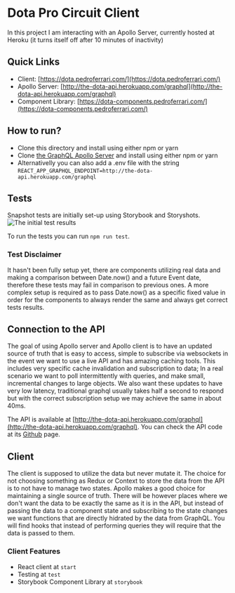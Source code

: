 # Dota Pro Circuit Client

In this project I am interacting with an Apollo Server, currently hosted at Heroku (it turns itself off after 10 minutes of inactivity)

## Quick Links
- Client: [https://dota.pedroferrari.com/](https://dota.pedroferrari.com/)
- Apollo Server: [http://the-dota-api.herokuapp.com/graphql](http://the-dota-api.herokuapp.com/graphql)
- Component Library: [https://dota-components.pedroferrari.com/](https://dota-components.pedroferrari.com/)

## How to run?
- Clone this directory and install using either npm or yarn
- Clone [the GraphQL Apollo Server](https://github.com/thepedroferrari/Dota-TS-Apollo-GraphQL-Server) and install using either npm or yarn
- Alternativelly you can also add a .env file with the string `REACT_APP_GRAPHQL_ENDPOINT=http://the-dota-api.herokuapp.com/graphql`

## Tests
Snapshot tests are initially set-up using Storybook and Storyshots.
![The initial test results](https://i.ibb.co/d54rjkp/Screenshot-2020-05-17-at-22-02-06.png)

To run the tests you can run `npm run test`.

### Test Disclaimer
It hasn't been fully setup yet, there are components utilizing real data and making a comparison between Date.now() and a future Event date, therefore these tests may fail in comparison to previous ones. A more complex setup is required as to pass Date.now() as a specific fixed value in order for the components to always render the same and always get correct tests results.

## Connection to the API
The goal of using Apollo server and Apollo client is to have an updated source of truth that is easy to access, simple to subscribe via websockets in the event we want to use a live API and has amazing caching tools. This includes very specific cache invalidation and subscription to data; In a real scenario we want to poll intermittently with queries, and make small, incremental changes to large objects.
We also want these updates to have very low latency, traditional graphql usually takes half a second to respond but with the correct subscription setup we may achieve the same in about 40ms.

The API is available at [http://the-dota-api.herokuapp.com/graphql](http://the-dota-api.herokuapp.com/graphql).
You can check the API code at its [Github](https://github.com/thepedroferrari/Dota-TS-Apollo-GraphQL-Server) page.

## Client
The client is supposed to utilize the data but never mutate it. The choice for not choosing something as Redux or Context to store the data from the API is to not have to manage two states. Apollo makes a good choice for maintaining a single source of truth. There will be however places where we don't want the data to be exactly the same as it is in the API, but instead of passing the data to a component state and subscribing to the state changes we want functions that are directly hidrated by the data from GraphQL.
You will find hooks that instead of performing queries they will require that the data is passed to them.

### Client Features

- React client at `start`
- Testing at `test`
- Storybook Component Library at `storybook`
